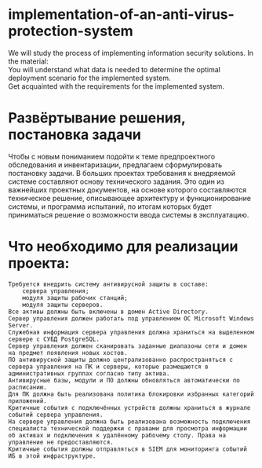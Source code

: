 # implementation-of-an-anti-virus-protection-system
We will study the process of implementing information security solutions. In the material:      
You will understand what data is needed to determine the optimal deployment scenario for the implemented system.     
Get acquainted with the requirements for the implemented system.

# Развёртывание решения, постановка задачи

Чтобы с новым пониманием подойти к теме предпроектного обследования и инвентаризации, предлагаем сформулировать постановку задачи. В больших проектах требования к внедряемой системе составляют основу технического задания. Это один из важнейших проектных документов, на основе которого составляются техническое решение, описывающее архитектуру и функционирование системы, и программа испытаний, по итогам которых будет приниматься решение о возможности ввода системы в эксплуатацию.

# Что необходимо для реализации проекта:

    Требуется внедрить систему антивирусной защиты в составе:
        сервера управления;
        модуля защиты рабочих станций;
        модуля защиты серверов.
    Все активы должны быть включены в домен Active Directory.
    Сервер управления должен работать под управлением OC Microsoft Windows Server.
    Служебная информация сервера управления должна храниться на выделенном сервере с СУБД PostgreSQL.
    Сервер управления должен сканировать заданные диапазоны сети и домен на предмет появления новых хостов.
    ПО антивирусной защиты должно централизованно распространяться с сервера управления на ПК и серверы, которые размещаются в административных группах согласно типу актива.
    Антивирусные базы, модули и ПО должны обновляться автоматически по расписанию.
    Для ПК должна быть реализована политика блокировки избранных категорий приложений.
    Критичные события с подключённых устройств должны храниться в журнале событий сервера управления.
    На сервере управления должна быть реализована возможность подключения специалиста технической поддержки с правами для просмотра информации об активах и подключения к удалённому рабочему столу. Права на       управление не предоставляются.
    Критичные события должны отправляться в SIEM для мониторинга событий ИБ в этой инфраструктуре.
